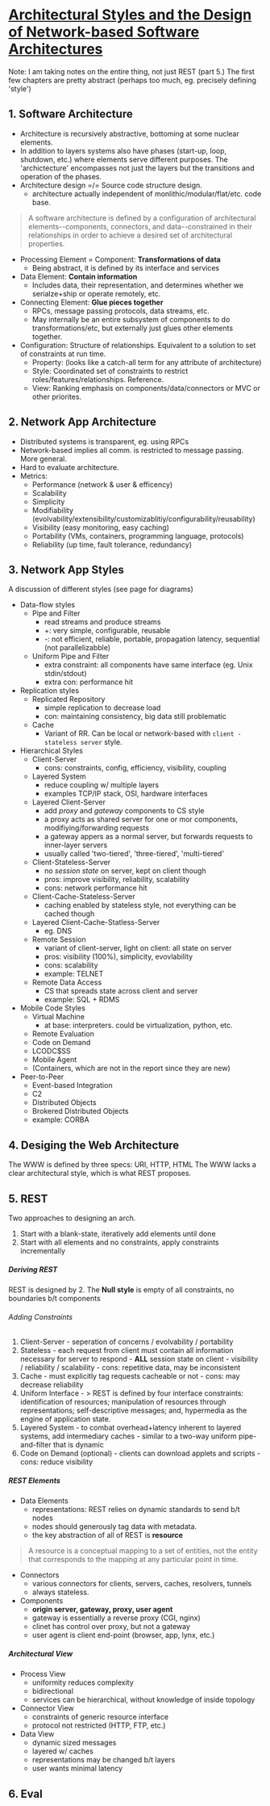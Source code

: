 # [Architectural Styles and the Design of Network-based Software Architectures](https://www.ics.uci.edu/~fielding/pubs/dissertation/top.htm)
Note: I am taking notes on the entire thing, not just REST (part 5.)
The first few chapters are pretty abstract (perhaps too much, eg. precisely defining 'style')

## 1. Software Architecture
 - Architecture is recursively abstractive, bottoming at some nuclear elements.
 - In addition to layers systems also have phases (start-up, loop, shutdown, etc.) where elements serve different purposes. The 'archictecture' encompasses not just the layers but the transitions and operation of the phases.
 - Architecture design =/= Source code structure design.
    - architecture actually independent of monlithic/modular/flat/etc. code base.

> A software architecture is defined by a configuration of architectural elements--components, connectors, and data--constrained in their relationships in order to achieve a desired set of architectural properties.

  - Processing Element = Component: **Transformations of data**
    - Being abstract, it is defined by its interface and services
  - Data Element: **Contain information**
    - Includes data, their representation, and determines whether we serialze+ship or operate remotely, etc.
  - Connecting Element: **Glue pieces together**
    - RPCs, message passing protocols, data streams, etc.
    - May internally be an entire subsystem of components to do transformations/etc, but externally just glues other elements together.
  - Configuration: Structure of relationships. Equivalent to a solution to set of constraints at run time.
    - Property: (looks like a catch-all term for any attribute of architecture)
    - Style: Coordinated set of constraints to restrict roles/features/relationships. Reference.
    - View: Ranking emphasis on components/data/connectors or MVC or other priorites.

## 2. Network App Architecture
  - Distributed systems is transparent, eg. using RPCs
  - Network-based implies all comm. is restricted to message passing. More general.
  - Hard to evaluate architecture.
  - Metrics: 
    - Performance (network & user & efficency)
    - Scalability
    - Simplicity
    - Modifiability (evolvability/extensibility/customizablitiy/configurability/reusability)
    - Visibility (easy monitoring, easy caching)
    - Portability (VMs, containers, programming language, protocols)
    - Reliability (up time, fault tolerance, redundancy)

## 3. Network App Styles
A discussion of different styles (see page for diagrams)

  * Data-flow styles
    - Pipe and Filter
      - read streams and produce streams
      - +: very simple, configurable, reusable
      - -: not efficient, reliable, portable, propagation latency, sequential (not parallelizabble)
    - Uniform Pipe and Filter
      - extra constraint: all components have same interface (eg. Unix stdin/stdout)
      - extra con: performance hit
  * Replication styles
    - Replicated Repository
      - simple replication to decrease load
      - con: maintaining consistency, big data still problematic
    - Cache
      - Variant of RR. Can be local or network-based with `client - stateless server` style.
  * Hierarchical Styles
    - Client-Server
      - cons: constraints, config, efficiency, visibility, coupling
    - Layered System
      - reduce coupling w/ multiple layers
      - examples TCP/IP stack, OSI, hardware interfaces
    - Layered Client-Server
      - add *proxy* and *gateway* components to CS style
      - a proxy acts as shared server for one or mor components, modifiying/forwarding requests
      - a gateway appers as a normal server, but forwards requests to inner-layer servers
      - usually called 'two-tiered', 'three-tiered', 'multi-tiered'
    - Client-Stateless-Server
      - no *session state* on server, kept on client though
      - pros: improve visibility, reliability, scalability
      - cons: network performance hit
    - Client-Cache-Stateless-Server
      - caching enabled by stateless style, not everything can be cached though
    - Layered Client-Cache-Statless-Server
      - eg. DNS
    - Remote Session
      - variant of client-server, light on client: all state on server
      - pros: visibility (100%), simplicity, evovlability
      - cons: scalability
      - example: TELNET
    - Remote Data Access
      - CS that spreads state across client and server
      - example: SQL + RDMS
  * Mobile Code Styles
    - Virtual Machine
      - at base: interpreters. could be virtualization, python, etc.
    - Remote Evaluation
    - Code on Demand
    - LCODC$SS
    - Mobile Agent
    - (Containers, which are not in the report since they are new)
  * Peer-to-Peer
    - Event-based Integration
    - C2
    - Distributed Objects
    - Brokered Distributed Objects
     - example: CORBA

## 4. Desiging the Web Architecture
The WWW is defined by three specs: URI, HTTP, HTML
The WWW lacks a clear architectural style, which is what REST proposes.
## 5. REST
Two approaches to designing an arch.
  1. Start with a blank-state, iteratively add elements until done
  2. Start with all elements and no constraints, apply constraints incrementally

##### Deriving REST
REST is designed by 2.
The **Null style** is empty of all constraints, no boundaries b/t components

###### Adding Constraints
  1. Client-Server
    - seperation of concerns / evolvability / portability
  2. Stateless
    - each request from client must contain all information necessary for server to respond
    - __ALL__ session state on client
    - visibility / reliability / scalability
    - cons: repetitive data, may be inconsistent
  3. Cache
    - must explicitly tag requests cacheable or not
    - cons: may decrease reliability
  4. Uniform Interface
    - > REST is defined by four interface constraints: identification of resources; manipulation of resources through representations; self-descriptive messages; and, hypermedia as the engine of application state.
  5. Layered System
    - to combat overhead+latency inherent to layered systems, add intermediary caches
    - similar to a two-way uniform pipe-and-filter that is dynamic
  6. Code on Demand (optional)
    - clients can download applets and scripts
    - cons: reduce visibility

##### REST Elements
 * Data Elements
   - representations: REST relies on dynamic standards to send b/t nodes
   - nodes should generously tag data with metadata.
   - the key abstraction of all of REST is  **resource**
> A resource is a conceptual mapping to a set of entities, not the entity that corresponds to the mapping at any particular point in time.
  * Connectors
    - various connectors for clients, servers, caches, resolvers, tunnels
    - always stateless. 
  * Components
    - **origin server, gateway, proxy, user agent**
    - gateway is essentially a reverse proxy (CGI, nginx)
    - clinet has control over proxy, but not a gateway
    - user agent is client end-point (browser, app, lynx, etc.)

##### Architectural View
  * Process View
    - uniformity reduces complexity
    - bidirectional
    - services can be hierarchical, without knowledge of inside topology
  * Connector View
    - constraints of generic resource interface
    - protocol not restricted (HTTP, FTP, etc.)
  * Data View
    - dynamic sized messages
    - layered w/ caches
    - representations may be changed b/t layers
    - user wants minimal latency

## 6. Eval


